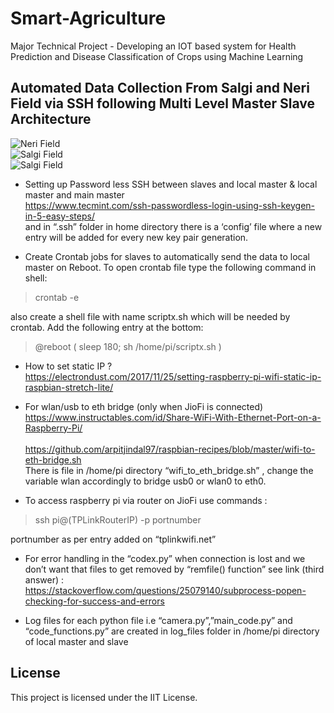 # Smart-Agriculture

Major Technical Project - Developing an IOT based system for Health Prediction and Disease Classification of Crops using Machine Learning

## Automated Data Collection From Salgi and Neri Field via SSH following Multi Level Master Slave Architecture
![Neri Field](https://github.com/vsrandom/Smart-Agriculture/blob/master/neri_field.PNG) <br />
![Salgi Field](https://github.com/vsrandom/Smart-Agriculture/blob/master/salgi_field.PNG) <br />
![Salgi Field](https://github.com/vsrandom/Smart-Agriculture/blob/master/architecture.png)

* Setting up Password less SSH between slaves and local master & local master and main master <br />
https://www.tecmint.com/ssh-passwordless-login-using-ssh-keygen-in-5-easy-steps/ <br /> 
and in “.ssh” folder in home directory there is a ‘config’ file where a new entry will be added for every new key pair generation.

* Create Crontab jobs for slaves to automatically send the data to local master on Reboot.
To open crontab file type the following command in shell:
> crontab -e <br />

also create a shell file with name scriptx.sh which will be needed by crontab. Add the following entry at the bottom:
> @reboot ( sleep 180; sh /home/pi/scriptx.sh )

* How to set static IP ?<br />
https://electrondust.com/2017/11/25/setting-raspberry-pi-wifi-static-ip-raspbian-stretch-lite/ 

* For wlan/usb to eth bridge (only when JioFi is connected) <br />
https://www.instructables.com/id/Share-WiFi-With-Ethernet-Port-on-a-Raspberry-Pi/ <br />  
https://github.com/arpitjindal97/raspbian-recipes/blob/master/wifi-to-eth-bridge.sh <br />
There is file in /home/pi directory “wifi_to_eth_bridge.sh” , change the variable wlan accordingly to bridge usb0 or wlan0 to eth0.

* To access raspberry pi via router on JioFi use commands : <br /> 
> ssh pi@(TPLinkRouterIP) -p portnumber <br />

portnumber as per entry added on “tplinkwifi.net” <br />

* For error handling in the “codex.py” when connection is lost and we don’t want that files to get removed by “remfile() function” see link (third answer) : <br /> https://stackoverflow.com/questions/25079140/subprocess-popen-checking-for-success-and-errors

* Log files for each python file i.e “camera.py”,”main_code.py” and “code_functions.py” are created in log_files folder in /home/pi directory of local master and slave


## License

This project is licensed under the IIT License.
